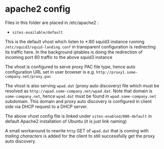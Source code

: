 apache2 config
==============

Files in this folder are placed in /etc/apache2 :

* `sites-available/default`

This is the default vhost which listen to *:80
squid3 instance running `/etc/squid3/squid-landing.conf` in transparent configuration
is redirecting its traffic here.
In the background iptables is doing the redirection of incoming port 80 traffic to
the above squid3 instance 

The vhost is configured to serve proxy PAC file type, hence auto configuration URL
set in user browser is e.g. `http://proxy1.some-company.net/proxy.pac`

The vhost is also serving `wpad.dat` (proxy auto discovery) file which must be resolved
as `http://wpad.some-company.net/wpad.dat`. Note that domain is `some-company.net`,
hence `wpad.dat` must be found in `wpad.some-company.net` subdomain.
This domain and proxy auto discovery is configured in client side via DHCP request to
a DHCP server.

The above vhost config file is linked under `sites-enabled/000-default` in default
Apache2 installation of Ubuntu (it is just link naming)

A small workaround to rewrite `http` GET of `wpad.dat` that is coming with *trailing*
*characters* is added for the client to still successfully get the proxy auto discovery.
